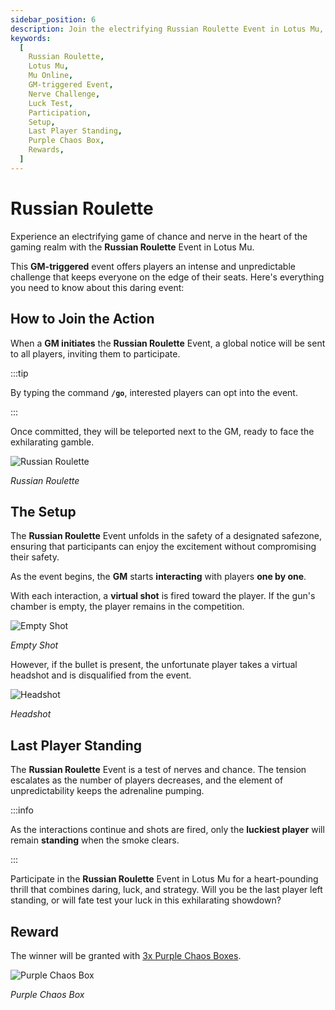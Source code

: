 ```yaml
---
sidebar_position: 6
description: Join the electrifying Russian Roulette Event in Lotus Mu, a GM-triggered challenge that tests players' nerves and luck. Learn how to participate, the setup of the event, and the thrilling last-player-standing scenario. Engage for a chance to win the Purple Chaos Box and experience the daring showdown.
keywords:
  [
    Russian Roulette,
    Lotus Mu,
    Mu Online,
    GM-triggered Event,
    Nerve Challenge,
    Luck Test,
    Participation,
    Setup,
    Last Player Standing,
    Purple Chaos Box,
    Rewards,
  ]
---
```


# Russian Roulette

Experience an electrifying game of chance and nerve in the heart of the gaming realm with the **Russian Roulette** Event in Lotus Mu.

This **GM-triggered** event offers players an intense and unpredictable challenge that keeps everyone on the edge of their seats. Here's everything you need to know about this daring event:

## How to Join the Action

When a **GM initiates** the **Russian Roulette** Event, a global notice will be sent to all players, inviting them to participate.

:::tip

By typing the command **`/go`**, interested players can opt into the event.

:::

Once committed, they will be teleported next to the GM, ready to face the exhilarating gamble.

![Russian Roulette](/img/events/roulette/roulette-start.jpg)

_Russian Roulette_

## The Setup

The **Russian Roulette** Event unfolds in the safety of a designated safezone, ensuring that participants can enjoy the excitement without compromising their safety.

As the event begins, the **GM** starts **interacting** with players **one by one**.

With each interaction, a **virtual shot** is fired toward the player. If the gun's chamber is empty, the player remains in the competition.

![Empty Shot](/img/events/roulette/roulette-empty.jpg)

_Empty Shot_

However, if the bullet is present, the unfortunate player takes a virtual headshot and is disqualified from the event.

![Headshot](/img/events/roulette/roulette-headshot.jpg)

_Headshot_

## Last Player Standing

The **Russian Roulette** Event is a test of nerves and chance. The tension escalates as the number of players decreases, and the element of unpredictability keeps the adrenaline pumping.

:::info

As the interactions continue and shots are fired, only the **luckiest player** will remain **standing** when the smoke clears.

:::

Participate in the **Russian Roulette** Event in Lotus Mu for a heart-pounding thrill that combines daring, luck, and strategy. Will you be the last player left standing, or will fate test your luck in this exhilarating showdown?

## Reward

The winner will be granted with [3x Purple Chaos Boxes](/items/item-bags/misc/purple-chaos-box/).

![Purple Chaos Box](/img/items/item-bags/purple-chaos-box.png)

_Purple Chaos Box_
